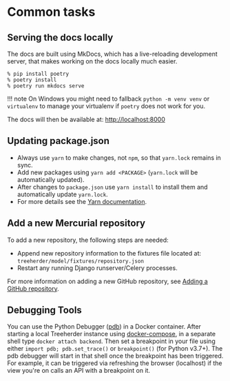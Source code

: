 # Common tasks

## Serving the docs locally

The docs are built using MkDocs, which has a live-reloading development server,
that makes working on the docs locally much easier.

```console
% pip install poetry
% poetry install
% poetry run mkdocs serve
```

<!-- prettier-ignore -->
!!! note
    On Windows you might need to fallback ```python -m venv venv``` or ```virtualenv``` to manage your virtualenv if ```poetry``` does not work for you.

The docs will then be available at: <http://localhost:8000>

## Updating package.json

- Always use `yarn` to make changes, not `npm`, so that `yarn.lock` remains in sync.
- Add new packages using `yarn add <PACKAGE>` (`yarn.lock` will be automatically updated).
- After changes to `package.json` use `yarn install` to install them and automatically update `yarn.lock`.
- For more details see the [Yarn documentation].

[yarn documentation]: https://yarnpkg.com/en/docs/usage

## Add a new Mercurial repository

To add a new repository, the following steps are needed:

- Append new repository information to the fixtures file located at:
  `treeherder/model/fixtures/repository.json`
- Restart any running Django runserver/Celery processes.

For more information on adding a new GitHub repository, see
[Adding a GitHub repository](submitting_data.md#adding-a-github-repository).

## Debugging Tools

You can use the Python Debugger ([pdb](https://docs.python.org/3.7/library/pdb.html)) in a Docker container.
After starting a local Treeherder instance using [docker-compose](installation.md#server-and-full-stack-development),
in a separate shell type `docker attach backend`. Then set a breakpoint in your file using either `import pdb; pdb.set_trace()`
or `breakpoint()` (for Python v3.7+). The pdb debugger will start in that shell once the breakpoint has been triggered.
For example, it can be triggered via refreshing the browser (localhost) if the view you're on calls an API with a breakpoint on it.
